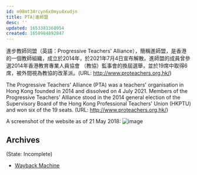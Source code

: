 ```yaml
---
id: m98mt34rcyn6x0myu4xudjn
title: PTA|進師盟
desc: ''
updated: 1653381368954
created: 1650984892847
---
```


進步教師同盟（英語：Progressive Teachers' Alliance），簡稱進師盟，是香港的一個教師組織，成立於2014年，於2021年7月4日宣布解散。進師盟的成員曾參選2014年香港教育專業人員協會 （教協）監事會的換屆選舉，並於19席中取得6席，被外間視為教協的改革派。(URL: http://www.proteachers.org.hk/)

The Progressive Teachers' Alliance (PTA) was a teachers' organisation in Hong Kong founded in 2014 and dissolved on 4 July 2021. Members of the Progressive Teachers' Alliance stood in the 2014 general election of the Supervisory Board of the Hong Kong Professional Teachers' Union (HKPTU) and won six of the 19 seats. (URL: http://www.proteachers.org.hk/)

A screenshot of the website as of 21 May 2018:
![image](https://user-images.githubusercontent.com/103475460/165335323-dd50459b-df44-4ca6-9c46-775024939c8f.png)


## Archives
(State: Incomplete)



- [Wayback Machine](https://web.archive.org/web/*/http://www.proteachers.org.hk/)